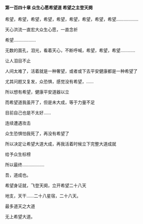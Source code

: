 #### 第一百四十章 众生心愿希望道 希望之主登天阕


希望，希望，希望，希望，希望，希望，希望，希望，希望………………

天心洪流一直宏大众生心愿，一直念祈

希望………………

无数的面孔，泪光，看着天心，不断呼喊，希望，希望，希望…………

让人泪目不止

人间太难了，活着就是一种奢望，或者或下去平安健康都是一种希望了

尤其问题又复发，众恐惧，感觉没有希望，……

所以想有希望，健康平安道器以立

而希望道我虽开了，但是未大成，等于力量不足

目前自己也是不太好……

连续遭遇攻击

众生恐惧怕我死了，再没有希望了

所以决定让希望大道大成，再我活着时候立下完整大道成就

给予众生标榜

所以最终………………

吾，道成也。

希望身证就，飞登天阕，立开希望二十八天

地支，天干……二十八星宿，二十八天。

最多道天之大道

无上希望大道。

